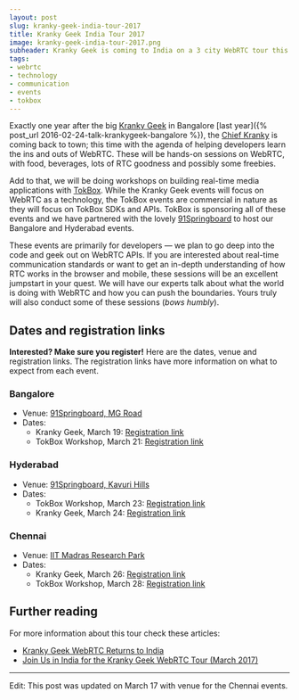 ```yaml
---
layout: post
slug: kranky-geek-india-tour-2017
title: Kranky Geek India Tour 2017
image: kranky-geek-india-tour-2017.png
subheader: Kranky Geek is coming to India on a 3 city WebRTC tour this March &mdash; covering Bangalore, Hyderabad and Chennai. We will also have workshops on building RTC apps with TokBox in each city. Grab your seat!
tags:
- webrtc
- technology
- communication
- events
- tokbox
---
```


Exactly one year after the big [Kranky Geek](https://krankygeek.com) in Bangalore [last year]({% post_url 2016-02-24-talk-krankygeek-bangalore %}), the [Chief Kranky](https://chriskranky.com) is coming back to town; this time with the agenda of helping developers learn the ins and outs of WebRTC. These will be hands-on sessions on WebRTC, with food, beverages, lots of RTC goodness and possibly some freebies.

Add to that, we will be doing workshops on building real-time media applications with [TokBox](https://tokbox.com). While the Kranky Geek events will focus on WebRTC as a technology, the TokBox events are commercial in nature as they will focus on TokBox SDKs and APIs. TokBox is sponsoring all of these events and we have partnered with the lovely [91Springboard](http://www.91springboard.com/) to host our Bangalore and Hyderabad events.

These events are primarily for developers &mdash; we plan to go deep into the code and geek out on WebRTC APIs. If you are interested about real-time communication standards or want to get an in-depth understanding of how RTC works in the browser and mobile, these sessions will be an excellent jumpstart in your quest. We will have our experts talk about what the world is doing with WebRTC and how you can push the boundaries. Yours truly will also conduct some of these sessions (*bows humbly*).

## Dates and registration links

**Interested? Make sure you register!** Here are the dates, venue and registration links. The registration links have more information on what to expect from each event.

### Bangalore

- Venue: [91Springboard, MG Road](https://goo.gl/maps/msfmpn73hnr)
- Dates:
  - Kranky Geek, March 19: [Registration link](https://www.eventbrite.com/e/kranky-geek-webrtc-tour-bangalore-tickets-32190404366)
  - TokBox Workshop, March 21: [Registration link](https://www.eventbrite.com/e/tokbox-webrtc-developer-workshop-bangalore-tickets-32280856912)

### Hyderabad

- Venue: [91Springboard, Kavuri Hills](https://goo.gl/maps/yQiNCkXERYw)
- Dates:
  - TokBox Workshop, March 23: [Registration link](https://www.eventbrite.com/e/tokbox-webrtc-developer-workshop-hyderabad-tickets-32332596667)
  - Kranky Geek, March 24: [Registration link](https://www.eventbrite.com/e/kranky-geek-webrtc-tour-hyderabad-tickets-32327303836)

### Chennai

- Venue: [IIT Madras Research Park](https://goo.gl/maps/3ZfqbUjFNDP2)
- Dates:
  - Kranky Geek, March 26: [Registration link](https://www.eventbrite.com/e/kranky-geek-webrtc-tour-chennai-tickets-32361570328)
  - TokBox Workshop, March 28: [Registration link](https://www.eventbrite.com/e/tokbox-webrtc-developer-workshop-chennai-tickets-32364333593)

## Further reading

For more information about this tour check these articles:

- [Kranky Geek WebRTC Returns to India](https://www.chriskranky.com/kranky-geek-webrtc-returns-india/)
- [Join Us in India for the Kranky Geek WebRTC Tour (March 2017)](https://tokbox.com/blog/kranky-geek-webrtc-tour-india/)

---

Edit: This post was updated on March 17 with venue for the Chennai events.
